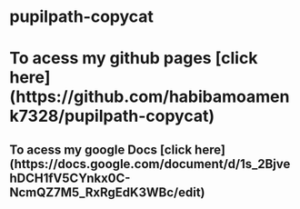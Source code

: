# pupilpath-copycat
<h1>To acess my github pages [click here](https://github.com/habibamoamenk7328/pupilpath-copycat)
<h2>To acess my google Docs  [click here](https://docs.google.com/document/d/1s_2BjvehDCH1fV5CYnkx0C-NcmQZ7M5_RxRgEdK3WBc/edit)

